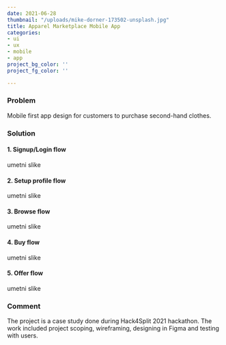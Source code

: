 ```yaml
---
date: 2021-06-28
thumbnail: "/uploads/mike-dorner-173502-unsplash.jpg"
title: Apparel Marketplace Mobile App
categories:
- ui
- ux
- mobile
- app
project_bg_color: ''
project_fg_color: ''

---
```


### Problem

Mobile first app design for customers to purchase second-hand clothes.

### Solution

#### 1. Signup/Login flow

umetni slike

#### 2. Setup profile flow

umetni slike

#### 3. Browse flow

umetni slike

#### 4. Buy flow

umetni slike

#### 5. Offer flow

umetni slike

### Comment

The project is a case study done during Hack4Split 2021 hackathon. The work included project scoping, wireframing, designing in Figma and testing with users.
